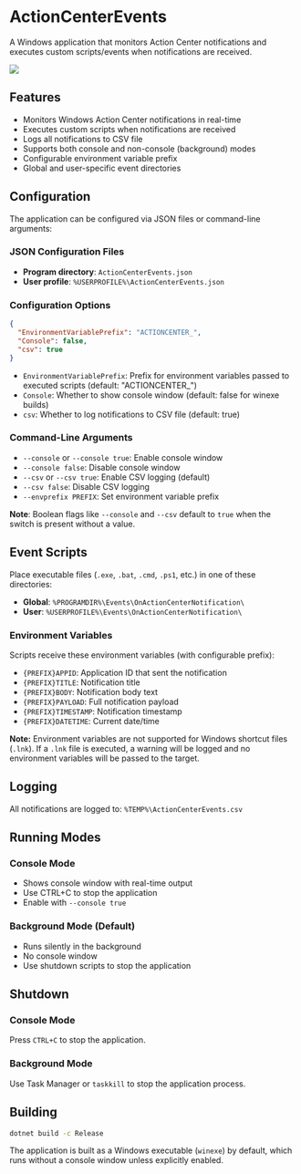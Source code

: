 # ActionCenterEvents

A Windows application that monitors Action Center notifications and executes custom scripts/events when notifications are received.

![](https://files.catbox.moe/568ier.png)

## Features

- Monitors Windows Action Center notifications in real-time
- Executes custom scripts when notifications are received
- Logs all notifications to CSV file
- Supports both console and non-console (background) modes
- Configurable environment variable prefix
- Global and user-specific event directories

## Configuration

The application can be configured via JSON files or command-line arguments:

### JSON Configuration Files

- **Program directory**: `ActionCenterEvents.json`
- **User profile**: `%USERPROFILE%\ActionCenterEvents.json`

### Configuration Options

```json
{
  "EnvironmentVariablePrefix": "ACTIONCENTER_",
  "Console": false,
  "csv": true
}
```

- `EnvironmentVariablePrefix`: Prefix for environment variables passed to executed scripts (default: "ACTIONCENTER_")
- `Console`: Whether to show console window (default: false for winexe builds)
- `csv`: Whether to log notifications to CSV file (default: true)

### Command-Line Arguments

- `--console` or `--console true`: Enable console window
- `--console false`: Disable console window
- `--csv` or `--csv true`: Enable CSV logging (default)
- `--csv false`: Disable CSV logging
- `--envprefix PREFIX`: Set environment variable prefix

**Note**: Boolean flags like `--console` and `--csv` default to `true` when the switch is present without a value.

## Event Scripts

Place executable files (`.exe`, `.bat`, `.cmd`, `.ps1`, etc.) in one of these directories:

- **Global**: `%PROGRAMDIR%\Events\OnActionCenterNotification\`
- **User**: `%USERPROFILE%\Events\OnActionCenterNotification\`

### Environment Variables

Scripts receive these environment variables (with configurable prefix):

- `{PREFIX}APPID`: Application ID that sent the notification
- `{PREFIX}TITLE`: Notification title
- `{PREFIX}BODY`: Notification body text
- `{PREFIX}PAYLOAD`: Full notification payload
- `{PREFIX}TIMESTAMP`: Notification timestamp
- `{PREFIX}DATETIME`: Current date/time

**Note:** Environment variables are not supported for Windows shortcut files (`.lnk`). If a `.lnk` file is executed, a warning will be logged and no environment variables will be passed to the target.

## Logging

All notifications are logged to: `%TEMP%\ActionCenterEvents.csv`

## Running Modes

### Console Mode
- Shows console window with real-time output
- Use CTRL+C to stop the application
- Enable with `--console true`

### Background Mode (Default)
- Runs silently in the background
- No console window
- Use shutdown scripts to stop the application

## Shutdown

### Console Mode
Press `CTRL+C` to stop the application.

### Background Mode
Use Task Manager or `taskkill` to stop the application process.

## Building

```bash
dotnet build -c Release
```

The application is built as a Windows executable (`winexe`) by default, which runs without a console window unless explicitly enabled.
